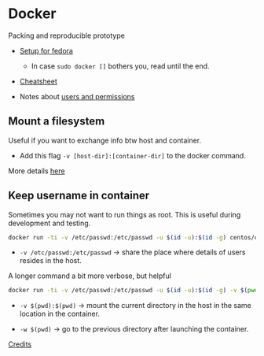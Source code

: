 # Docker

Packing and reproducible prototype

- [Setup for fedora](https://developer.fedoraproject.org/tools/docker/docker-installation.html)

  - In case `sudo docker []` bothers you, read until the end.

- [Cheatsheet](https://github.com/wsargent/docker-cheat-sheet)

- Notes about [users and permissions](https://denibertovic.com/posts/handling-permissions-with-docker-volumes/)

## Mount a filesystem

Useful if you want to exchange info btw host and container.

- Add this flag `-v [host-dir]:[container-dir]` to the docker command.

More details [here](https://github.com/wsargent/docker-cheat-sheet#volumes)

## Keep username in container

Sometimes you may not want to run things as root. This is useful during development and testing.

```bash
docker run -ti -v /etc/passwd:/etc/passwd -u $(id -u):$(id -g) centos/centos7 bash
```

- `-v /etc/passwd:/etc/passwd` -> share the place where details of users resides in the host.

A longer command a bit more verbose, but helpful

```bash
docker run -ti -v /etc/passwd:/etc/passwd -u $(id -u):$(id -g) -v $(pwd):$(pwd) -w $(pwd) centos/centos7 bash
```

- `-v $(pwd):$(pwd)` -> mount the current directory in the host in the same location in the container.

- `-w $(pwd)` -> go to the previous directory after launching the container.

[Credits](https://stackoverflow.com/questions/45836272/running-as-a-host-user-within-a-docker-container)